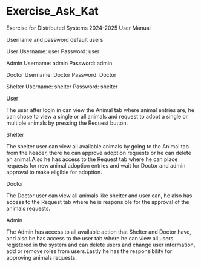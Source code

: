 # Exercise_Ask_Kat
Exercise for Distributed Systems 2024-2025
User Manual

Username and password default users

User Username: user Password: user

Admin Username: admin Password: admin

Doctor Username: Doctor Password: Doctor

Shelter Username: shelter Password: shelter

User

The user after login in can view the Animal tab where animal entries are, he can chose to view a single or all animals and request to adopt a single or multiple animals by pressing the Request button.

Shelter

The shelter user can view all available animals by going to the Animal tab from the header, there he can approve adoption requests or he can delete an animal.Also he has access to the Request tab where he can place requests for new animal adoption entries and wait for Doctor and admin approval to make eligible for adoption.

Doctor 

The Doctor user can view all animals like shelter and user can, he also has access to the Request tab where he is responsible for the approval of the animals requests.

Admin

The Admin has access to all available action that Shelter and Doctor have, and also he has access to the user tab where he can view all users registered in the system and can delete users and change user information, add or remove roles from users.Lastly he has the responsibility for approving animals requests.




 
